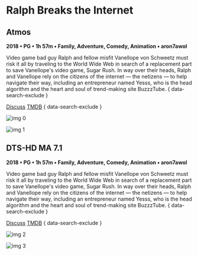 # Ralph Breaks the Internet

## Atmos

**2018 • PG • 1h 57m • Family, Adventure, Comedy, Animation • aron7awol**

Video game bad guy Ralph and fellow misfit Vanellope von Schweetz must risk it all by traveling to the World Wide Web in search of a replacement part to save Vanellope's video game, Sugar Rush. In way over their heads, Ralph and Vanellope rely on the citizens of the internet — the netizens — to help navigate their way, including an entrepreneur named Yesss, who is the head algorithm and the heart and soul of trend-making site BuzzzTube.
{ data-search-exclude }

[Discuss](https://www.avsforum.com/threads/bass-eq-for-filtered-movies.2995212/post-57617240)  [TMDB](404368)
{ data-search-exclude }

![img 0](https://i.imgur.com/6Mk8ndl.jpg)

![img 1](https://i.imgur.com/cGSnDYx.jpg)

## DTS-HD MA 7.1

**2018 • PG • 1h 57m • Family, Adventure, Comedy, Animation • aron7awol**

Video game bad guy Ralph and fellow misfit Vanellope von Schweetz must risk it all by traveling to the World Wide Web in search of a replacement part to save Vanellope's video game, Sugar Rush. In way over their heads, Ralph and Vanellope rely on the citizens of the internet — the netizens — to help navigate their way, including an entrepreneur named Yesss, who is the head algorithm and the heart and soul of trend-making site BuzzzTube.
{ data-search-exclude }

[Discuss](https://www.avsforum.com/threads/bass-eq-for-filtered-movies.2995212/post-57617240)  [TMDB](404368)
{ data-search-exclude }

![img 2](https://i.imgur.com/u7Dfbkt.jpg)

![img 3](https://i.imgur.com/TrgmFmH.jpg)

